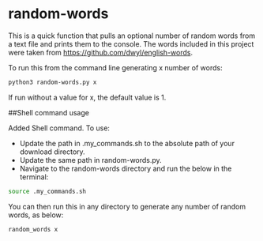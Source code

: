 # random-words

This is a quick function that pulls an optional number of random words from a text file and prints them to the console. The words included in this project were taken from https://github.com/dwyl/english-words.

To run this from the command line generating x number of words:
```sh
python3 random-words.py x
```

If run without a value for x, the default value is 1.

##Shell command usage

Added Shell command. To use:
- Update the path in .my_commands.sh to the absolute path of your download directory.
- Update the same path in random-words.py.
- Navigate to the random-words directory and run the below in the terminal:
```sh
source .my_commands.sh
```

You can then run this in any directory to generate any number of random words, as below:

```sh
random_words x
```
